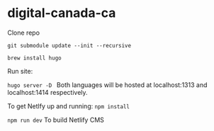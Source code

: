 # digital-canada-ca

Clone repo

``` git submodule update --init --recursive ```

``` brew install hugo ```


Run site:

```hugo server -D ```
Both languages will be hosted at localhost:1313 and localhost:1414 respectively.

To get Netlfy up and running:
```npm install```


```npm run dev```
To build Netlify CMS
